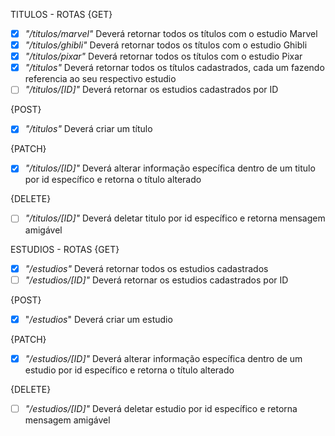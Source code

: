 TITULOS - ROTAS
{GET} 
- [x]  *"/titulos/marvel"* Deverá retornar todos os títulos com o estudio Marvel
- [x]  *"/titulos/ghibli"* Deverá retornar todos os títulos com o estudio Ghibli
- [x]  *"/titulos/pixar"* Deverá retornar todos os títulos com o estudio Pixar
- [x] *"/titulos"* Deverá retornar todos os títulos cadastrados, cada um fazendo referencia ao seu respectivo estudio
- [ ] *"/titulos/[ID]"* Deverá retornar os estudios cadastrados por ID

{POST}
- [x]  *"/titulos"*  Deverá criar um título 

{PATCH}
- [x]  *"/titulos/[ID]"* Deverá alterar informação específica dentro de um titulo por id específico e retorna o título alterado

{DELETE}
- [ ]  *"/titulos/[ID]"* Deverá deletar titulo por id específico e retorna mensagem amigável

ESTUDIOS - ROTAS
{GET}
- [x]  *"/estudios"* Deverá retornar todos os estudios cadastrados
- [ ] *"/estudios/[ID]"* Deverá retornar os estudios cadastrados por ID

{POST}
- [x]  "*/estudios*" Deverá criar um estudio

{PATCH}
- [x]  *"/estudios/[ID]"* Deverá alterar informação específica dentro de um estudio por id específico e retorna o título alterado

{DELETE}
- [ ]  *"/estudios/[ID]"* Deverá deletar estudio por id específico e retorna mensagem amigável